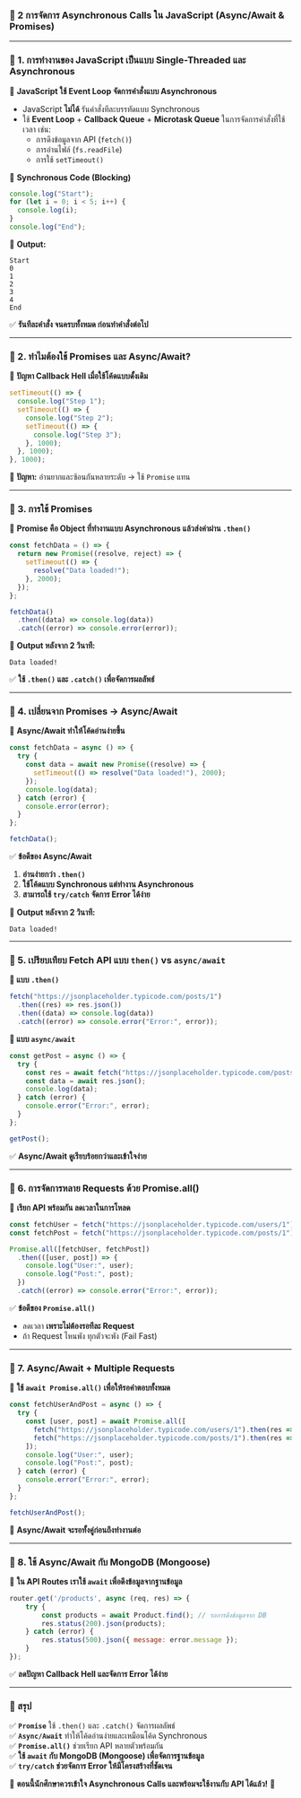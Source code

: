 ### **📌 2 การจัดการ Asynchronous Calls ใน JavaScript (Async/Await & Promises)**
---

### **🔹 1. การทำงานของ JavaScript เป็นแบบ Single-Threaded และ Asynchronous**
📌 **JavaScript ใช้ Event Loop จัดการคำสั่งแบบ Asynchronous**
- JavaScript **ไม่ได้** รันคำสั่งทีละบรรทัดแบบ Synchronous
- ใช้ **Event Loop** + **Callback Queue** + **Microtask Queue** ในการจัดการคำสั่งที่ใช้เวลา เช่น:
  - การดึงข้อมูลจาก API (`fetch()`)
  - การอ่านไฟล์ (`fs.readFile`)
  - การใช้ `setTimeout()`

🔹 **Synchronous Code (Blocking)**  
```javascript
console.log("Start");
for (let i = 0; i < 5; i++) {
  console.log(i);
}
console.log("End");
```
📌 **Output:**
```
Start
0
1
2
3
4
End
```
✅ **รันทีละคำสั่ง จนครบทั้งหมด ก่อนทำคำสั่งต่อไป**

---

### **🔹 2. ทำไมต้องใช้ Promises และ Async/Await?**
🚀 **ปัญหา Callback Hell เมื่อใช้โค้ดแบบดั้งเดิม**
```javascript
setTimeout(() => {
  console.log("Step 1");
  setTimeout(() => {
    console.log("Step 2");
    setTimeout(() => {
      console.log("Step 3");
    }, 1000);
  }, 1000);
}, 1000);
```
📌 **ปัญหา:** อ่านยากและซ้อนกันหลายระดับ → ใช้ `Promise` แทน

---

### **🔹 3. การใช้ Promises**
🔹 **Promise คือ Object ที่ทำงานแบบ Asynchronous แล้วส่งค่าผ่าน `.then()`**
```javascript
const fetchData = () => {
  return new Promise((resolve, reject) => {
    setTimeout(() => {
      resolve("Data loaded!");
    }, 2000);
  });
};

fetchData()
  .then((data) => console.log(data))
  .catch((error) => console.error(error));
```
📌 **Output หลังจาก 2 วินาที:**
```
Data loaded!
```
✅ **ใช้ `.then()` และ `.catch()` เพื่อจัดการผลลัพธ์**

---

### **🔹 4. เปลี่ยนจาก Promises → Async/Await**
🔹 **Async/Await ทำให้โค้ดอ่านง่ายขึ้น**
```javascript
const fetchData = async () => {
  try {
    const data = await new Promise((resolve) => {
      setTimeout(() => resolve("Data loaded!"), 2000);
    });
    console.log(data);
  } catch (error) {
    console.error(error);
  }
};

fetchData();
```
✅ **ข้อดีของ Async/Await**
1. **อ่านง่ายกว่า `.then()`**
2. **ใช้โค้ดแบบ Synchronous แต่ทำงาน Asynchronous**
3. **สามารถใช้ `try/catch` จัดการ Error ได้ง่าย**

📌 **Output หลังจาก 2 วินาที:**
```
Data loaded!
```

---

### **🔹 5. เปรียบเทียบ Fetch API แบบ `then()` vs `async/await`**
**🔸 แบบ `.then()`**
```javascript
fetch("https://jsonplaceholder.typicode.com/posts/1")
  .then((res) => res.json())
  .then((data) => console.log(data))
  .catch((error) => console.error("Error:", error));
```

**🔸 แบบ `async/await`**
```javascript
const getPost = async () => {
  try {
    const res = await fetch("https://jsonplaceholder.typicode.com/posts/1");
    const data = await res.json();
    console.log(data);
  } catch (error) {
    console.error("Error:", error);
  }
};

getPost();
```
✅ **Async/Await ดูเรียบร้อยกว่าและเข้าใจง่าย**

---

### **🔹 6. การจัดการหลาย Requests ด้วย Promise.all()**
📌 **เรียก API พร้อมกัน ลดเวลาในการโหลด**
```javascript
const fetchUser = fetch("https://jsonplaceholder.typicode.com/users/1").then(res => res.json());
const fetchPost = fetch("https://jsonplaceholder.typicode.com/posts/1").then(res => res.json());

Promise.all([fetchUser, fetchPost])
  .then(([user, post]) => {
    console.log("User:", user);
    console.log("Post:", post);
  })
  .catch((error) => console.error("Error:", error));
```
✅ **ข้อดีของ `Promise.all()`**
- ลดเวลา **เพราะไม่ต้องรอทีละ Request**
- ถ้า Request ไหนพัง ทุกตัวจะพัง (Fail Fast)

---

### **🔹 7. Async/Await + Multiple Requests**
🔹 **ใช้ `await Promise.all()` เพื่อให้รอคำตอบทั้งหมด**
```javascript
const fetchUserAndPost = async () => {
  try {
    const [user, post] = await Promise.all([
      fetch("https://jsonplaceholder.typicode.com/users/1").then(res => res.json()),
      fetch("https://jsonplaceholder.typicode.com/posts/1").then(res => res.json())
    ]);
    console.log("User:", user);
    console.log("Post:", post);
  } catch (error) {
    console.error("Error:", error);
  }
};

fetchUserAndPost();
```
📌 **Async/Await จะรอทั้งคู่ก่อนถึงทำงานต่อ**

---

### **🔹 8. ใช้ Async/Await กับ MongoDB (Mongoose)**
📌 **ใน API Routes เราใช้ `await` เพื่อดึงข้อมูลจากฐานข้อมูล**
```javascript
router.get('/products', async (req, res) => {
    try {
        const products = await Product.find(); // รอการดึงข้อมูลจาก DB
        res.status(200).json(products);
    } catch (error) {
        res.status(500).json({ message: error.message });
    }
});
```
✅ **ลดปัญหา Callback Hell และจัดการ Error ได้ง่าย**

---

### **📌 สรุป**
✅ **`Promise`** ใช้ `.then()` และ `.catch()` จัดการผลลัพธ์  
✅ **`Async/Await`** ทำให้โค้ดอ่านง่ายและเหมือนโค้ด Synchronous  
✅ **`Promise.all()`** ช่วยเรียก API หลายตัวพร้อมกัน  
✅ **ใช้ `await` กับ MongoDB (Mongoose) เพื่อจัดการฐานข้อมูล**  
✅ **`try/catch` ช่วยจัดการ Error ให้มีโครงสร้างที่ชัดเจน**  

🚀 **ตอนนี้นักศึกษาควรเข้าใจ Asynchronous Calls และพร้อมจะใช้งานกับ API ได้แล้ว!** 🚀  
